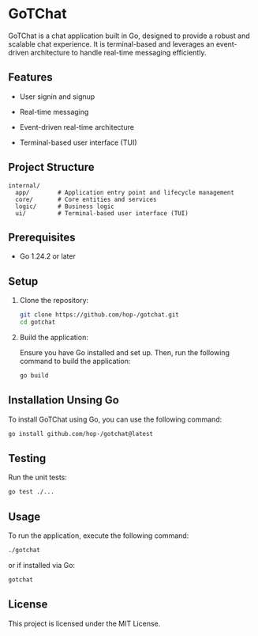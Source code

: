 # GoTChat

GoTChat is a chat application built in Go, designed to provide a robust and scalable chat experience. It is terminal-based and leverages an event-driven architecture to handle real-time messaging efficiently.

## Features

- User signin and signup

- Real-time messaging

- Event-driven real-time architecture

- Terminal-based user interface (TUI)

## Project Structure

```plaintext
internal/
  app/        # Application entry point and lifecycle management
  core/       # Core entities and services
  logic/      # Business logic
  ui/         # Terminal-based user interface (TUI)
```

## Prerequisites

- Go 1.24.2 or later

## Setup

1. Clone the repository:

   ```bash
   git clone https://github.com/hop-/gotchat.git
   cd gotchat
   ```

2. Build the application:

   Ensure you have Go installed and set up. Then, run the following command to build the application:

   ```bash
   go build
   ```

## Installation Unsing Go

To install GoTChat using Go, you can use the following command:

```bash
go install github.com/hop-/gotchat@latest
```

## Testing

Run the unit tests:

```bash
go test ./...
```

## Usage

To run the application, execute the following command:

```bash
./gotchat
```

or if installed via Go:

```bash
gotchat
```

## License

This project is licensed under the MIT License.
